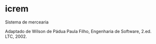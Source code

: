 # icrem
Sistema de mercearia

Adaptado de Wilson de Pádua Paula Filho, Engenharia de Software, 2.ed. LTC, 2002.
